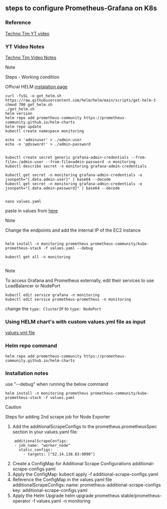 ## steps to configure Prometheus-Grafana on K8s


### Reference 
[Techno Tim YT video](https://www.youtube.com/watch?v=fzny5uUaAeY)

### YT Video  Notes
[Techno Tim Video Notes](https://technotim.live/posts/kube-grafana-prometheus/)






> [!NOTE]
> Steps - Working condition

Official HELM [instalation page](https://helm.sh/docs/intro/install/)

```
curl -fsSL -o get_helm.sh https://raw.githubusercontent.com/helm/helm/main/scripts/get-helm-3
chmod 700 get_helm.sh
./get_helm.sh
helm version
helm repo add prometheus-community https://prometheus-community.github.io/helm-charts
helm repo update
kubectl create namespace monitoring

echo -n 'adminuser' > ./admin-user
echo -n 'p@ssword!' > ./admin-password


kubectl create secret generic grafana-admin-credentials --from-file=./admin-user --from-file=admin-password -n monitoring
kubectl describe secret -n monitoring grafana-admin-credentials

kubectl get secret -n monitoring grafana-admin-credentials -o jsonpath="{.data.admin-user}" | base64 --decode
kubectl get secret -n monitoring grafana-admin-credentials -o jsonpath="{.data.admin-password}" | base64 --decode


nano values.yaml

```

paste in values from [here](https://github.com/techno-tim/launchpad/blob/master/kubernetes/kube-prometheus-stack/values.yml)


> [!NOTE]
> Change the endpoints and add the internal IP of the EC2 instance


```

helm install -n monitoring prometheus prometheus-community/kube-prometheus-stack -f values.yaml --debug

kubectl get all -n monitoring


```


> [!NOTE]
> To access Grafana and Prometheus externally, edit their services to use LoadBalancer or NodePort

```
kubectl edit service grafana -n monitoring
kubectl edit service prometheus-prometheus -n monitoring
```

change the `type: ClusterIP` to `type: NodePort`










### Using HELM chart's with custom values.yml file as input

[values.yml file](https://github.com/techno-tim/launchpad/tree/master/kubernetes/kube-prometheus-stack)

### Helm repo command
`helm repo add prometheus-community https://prometheus-community.github.io/helm-charts`


### Installation notes

use "--debug" when running the below command 


`helm install -n monitoring prometheus prometheus-community/kube-prometheus-stack -f values.yaml`





> [!CAUTION]
> Steps for adding 2nd scrape job for Node Exporter
> 1. Add the additionalScrapeConfigs to the prometheus.prometheusSpec section in your values.yaml file:
> ```
>     additionalScrapeConfigs:
>     - job_name: "worker_node"
>       static_configs:
>         - targets: ["52.14.138.83:9090"]
> ```
> 2. Create a ConfigMap for Additional Scrape Configurations
>    additional-scrape-configs.yaml
> 3. Apply the ConfigMap:
>    kubectl apply -f additional-scrape-configs.yaml
> 4. Reference the ConfigMap in the values.yaml file
>     additionalScrapeConfigs:
>       name: prometheus-additional-scrape-configs
>       key: additional-scrape-configs.yaml
> 5. Apply the Helm Upgrade
>    helm upgrade prometheus stable/prometheus-operator -f values.yaml -n monitoring
> 











